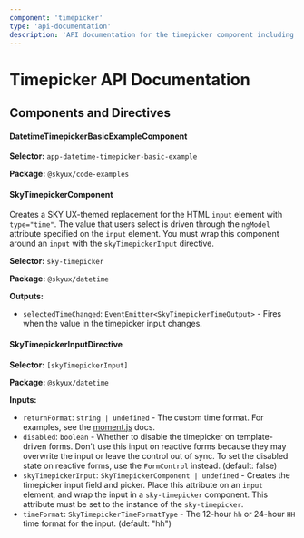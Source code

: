 ```yaml
---
component: 'timepicker'
type: 'api-documentation'
description: 'API documentation for the timepicker component including components, interfaces, and types.'
---
```


# Timepicker API Documentation

## Components and Directives

#### DatetimeTimepickerBasicExampleComponent

**Selector:** `app-datetime-timepicker-basic-example`

**Package:** `@skyux/code-examples`

#### SkyTimepickerComponent

Creates a SKY UX-themed replacement for the HTML `input` element with `type="time"`.
The value that users select is driven through the `ngModel` attribute
specified on the `input` element. You must wrap this component around an `input`
with the `skyTimepickerInput` directive.

**Selector:** `sky-timepicker`

**Package:** `@skyux/datetime`

**Outputs:**

- `selectedTimeChanged`: `EventEmitter<SkyTimepickerTimeOutput>` - Fires when the value in the timepicker input changes.

#### SkyTimepickerInputDirective

**Selector:** `[skyTimepickerInput]`

**Package:** `@skyux/datetime`

**Inputs:**

- `returnFormat`: `string | undefined` - The custom time format. For examples,
see the [moment.js](https://momentjs.com/docs/#/displaying/format/) docs.
- `disabled`: `boolean` - Whether to disable the timepicker on template-driven forms. Don't use this input on reactive forms because they may overwrite the input or leave the control out of sync.
To set the disabled state on reactive forms, use the `FormControl` instead. (default: false)
- `skyTimepickerInput`: `SkyTimepickerComponent | undefined` - Creates the timepicker input field and picker. Place this attribute on an `input` element,
and wrap the input in a `sky-timepicker` component.
This attribute must be set to the instance of the `sky-timepicker`.
- `timeFormat`: `SkyTimepickerTimeFormatType` - The 12-hour `hh` or 24-hour `HH` time format for the input. (default: "hh")